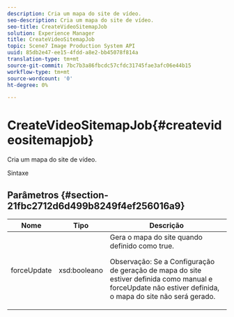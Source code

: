 ```yaml
---
description: Cria um mapa do site de vídeo.
seo-description: Cria um mapa do site de vídeo.
seo-title: CreateVideoSitemapJob
solution: Experience Manager
title: CreateVideoSitemapJob
topic: Scene7 Image Production System API
uuid: 85db2e47-ee15-4fdd-a8e2-bb45078f814a
translation-type: tm+mt
source-git-commit: 7bc7b3a86fbcdc57cfdc31745fae3afc06e44b15
workflow-type: tm+mt
source-wordcount: '0'
ht-degree: 0%

---
```



# CreateVideoSitemapJob{#createvideositemapjob}

Cria um mapa do site de vídeo.

Sintaxe

## Parâmetros {#section-21fbc2712d6d499b8249f4ef256016a9}

<table id="table_7B459A9D55CE49A38D8A77CBD229033A"> 
 <thead> 
  <tr> 
   <th colname="col1" class="entry"> Nome </th> 
   <th colname="col2" class="entry"> Tipo </th> 
   <th colname="col3" class="entry"> Descrição </th> 
  </tr> 
 </thead>
 <tbody> 
  <tr> 
   <td colname="col1"> <span class="codeph"> <span class="varname"> forceUpdate</span> </span> </td> 
   <td colname="col2"> <span class="codeph"> xsd:booleano</span> </td> 
   <td colname="col3">Gera o mapa do site quando definido como <span class="codeph"> true</span>. <p><p>Observação: Se a Configuração de geração de mapa do site estiver definida como manual e <span class="codeph"> forceUpdate</span> não estiver definida, o mapa do site não será gerado. </p></p></td> 
  </tr> 
 </tbody> 
</table>

